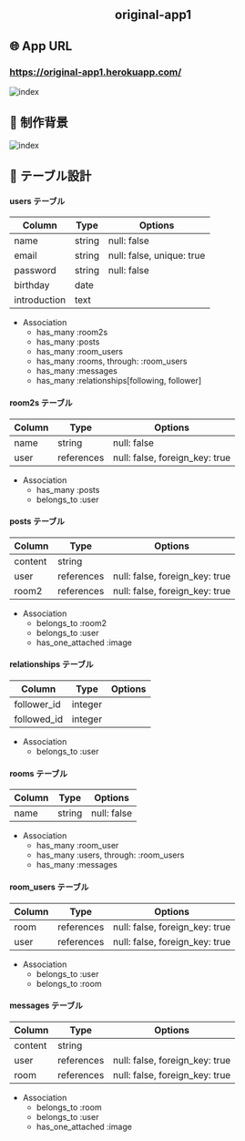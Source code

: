<h2 align="center">original-app1</h2>

## 🌐 App URL

### **https://original-app1.herokuapp.com/**  

![index](https://i.gyazo.com/3c4a9eef28b33868e039a6fba68e4845.jpg)

## 📝 制作背景
![index](https://i.gyazo.com/39620ec75eaaf8ff8c80ee0be9b61f3f.png)

## 📖 テーブル設計

#### users テーブル
| Column       | Type       | Options                    |
| -------------| ---------- | -------------------------- |
| name         | string     | null: false                |
| email        | string     | null: false, unique: true  |
| password     | string     | null: false                |
| birthday     | date       |                            |
| introduction | text       |                            |
- Association
  - has_many :room2s  
  - has_many :posts  
  - has_many :room_users  
  - has_many :rooms, through: :room_users  
  - has_many :messages  
  - has_many :relationships[following, follower]  



#### room2s テーブル
| Column | Type       | Options                        |
| -------| ---------- | ------------------------------ |
| name   | string     | null: false                    |
| user   | references | null: false, foreign_key: true |
- Association
  - has_many :posts  
  - belongs_to :user  

#### posts テーブル
| Column  | Type       | Options                        |
| ------- | ---------- | ------------------------------ |
| content | string     |                                |
| user    | references | null: false, foreign_key: true |
| room2   | references | null: false, foreign_key: true |
- Association
  - belongs_to :room2  
  - belongs_to :user  
  - has_one_attached :image  



#### relationships テーブル
| Column        | Type    | Options |
| ------------- | ------- | ------- |
| follower_id   | integer |         |
| followed_id   | integer |         |
- Association
  - belongs_to :user  



#### rooms テーブル
| Column | Type       | Options                        |
| -------| ---------- | ------------------------------ |
| name   | string     | null: false                    |
- Association
  - has_many :room_user  
  - has_many :users, through: :room_users  
  - has_many :messages  

#### room_users テーブル
| Column | Type       | Options                         |
| -------| ---------- | ------------------------------- |
| room    | references | null: false, foreign_key: true |
| user    | references | null: false, foreign_key: true |
- Association
  - belongs_to :user  
  - belongs_to :room  

#### messages テーブル
| Column  | Type       | Options                        |
| ------- | ---------- | ------------------------------ |
| content | string     |                                |
| user    | references | null: false, foreign_key: true |
| room    | references | null: false, foreign_key: true |
- Association
  - belongs_to :room  
  - belongs_to :user  
  - has_one_attached :image  
